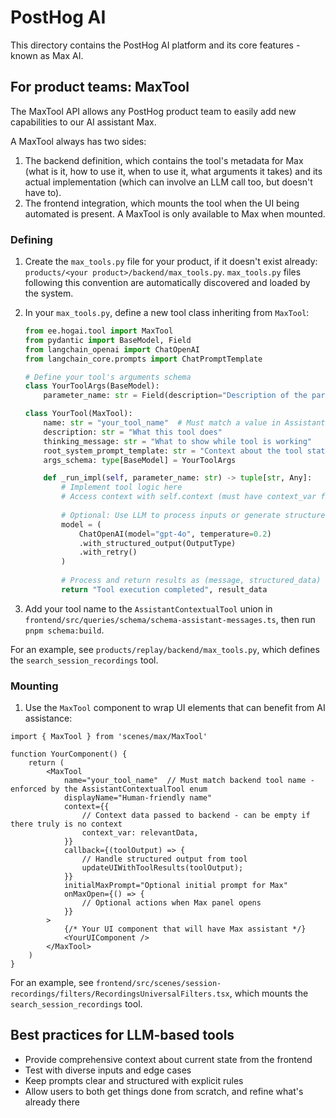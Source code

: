 # PostHog AI

This directory contains the PostHog AI platform and its core features - known as Max AI.

## For product teams: MaxTool

The MaxTool API allows any PostHog product team to easily add new capabilities to our AI assistant Max.

A MaxTool always has two sides:

1. The backend definition, which contains the tool's metadata for Max (what is it, how to use it, when to use it, what arguments it takes) and its actual implementation (which can involve an LLM call too, but doesn't have to).
2. The frontend integration, which mounts the tool when the UI being automated is present. A MaxTool is only available to Max when mounted.

### Defining

1. Create the `max_tools.py` file for your product, if it doesn't exist already: `products/<your product>/backend/max_tools.py`. `max_tools.py` files following this convention are automatically discovered and loaded by the system.

2. In your `max_tools.py`, define a new tool class inheriting from `MaxTool`:

    ```python
    from ee.hogai.tool import MaxTool
    from pydantic import BaseModel, Field
    from langchain_openai import ChatOpenAI
    from langchain_core.prompts import ChatPromptTemplate

    # Define your tool's arguments schema
    class YourToolArgs(BaseModel):
        parameter_name: str = Field(description="Description of the parameter")

    class YourTool(MaxTool):
        name: str = "your_tool_name"  # Must match a value in AssistantContextualTool enum
        description: str = "What this tool does"
        thinking_message: str = "What to show while tool is working"
        root_system_prompt_template: str = "Context about the tool state: {context_var}" 
        args_schema: type[BaseModel] = YourToolArgs

        def _run_impl(self, parameter_name: str) -> tuple[str, Any]:
            # Implement tool logic here
            # Access context with self.context (must have context_var from template)
            
            # Optional: Use LLM to process inputs or generate structured outputs
            model = (
                ChatOpenAI(model="gpt-4o", temperature=0.2)
                .with_structured_output(OutputType)
                .with_retry()
            )
            
            # Process and return results as (message, structured_data)
            return "Tool execution completed", result_data
    ```

3. Add your tool name to the `AssistantContextualTool` union in `frontend/src/queries/schema/schema-assistant-messages.ts`, then run `pnpm schema:build`.

For an example, see `products/replay/backend/max_tools.py`, which defines the `search_session_recordings` tool.

### Mounting

1. Use the `MaxTool` component to wrap UI elements that can benefit from AI assistance:

```tsx
import { MaxTool } from 'scenes/max/MaxTool'

function YourComponent() {
    return (
        <MaxTool
            name="your_tool_name"  // Must match backend tool name - enforced by the AssistantContextualTool enum
            displayName="Human-friendly name"
            context={{
                // Context data passed to backend - can be empty if there truly is no context
                context_var: relevantData,
            }}
            callback={(toolOutput) => {
                // Handle structured output from tool
                updateUIWithToolResults(toolOutput);
            }}
            initialMaxPrompt="Optional initial prompt for Max"
            onMaxOpen={() => {
                // Optional actions when Max panel opens
            }}
        >
            {/* Your UI component that will have Max assistant */}
            <YourUIComponent />
        </MaxTool>
    )
}
```

For an example, see `frontend/src/scenes/session-recordings/filters/RecordingsUniversalFilters.tsx`, which mounts the `search_session_recordings` tool.

## Best practices for LLM-based tools

- Provide comprehensive context about current state from the frontend
- Test with diverse inputs and edge cases
- Keep prompts clear and structured with explicit rules
- Allow users to both get things done from scratch, and refine what's already there

